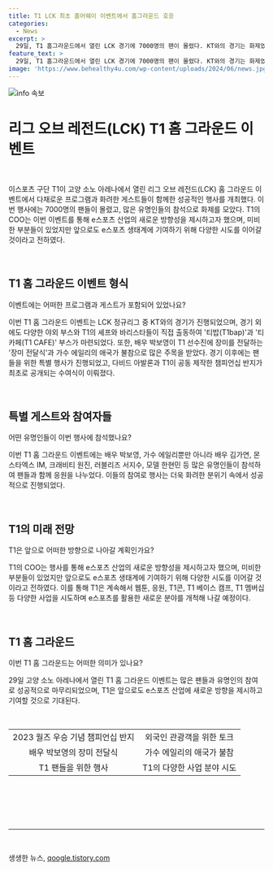 ```yaml
---
title: T1 LCK 최초 홈어웨이 이벤트에서 홈그라운드 호응
categories:
  - News
excerpt: >
  29일, T1 홈그라운드에서 열린 LCK 경기에 7000명의 팬이 몰렸다. KT와의 경기는 화제였고, 배우 박보영과 가수 에일리 등 유명인들이 참석해 화제였다. T1과 다비드 아발론이 제작한 챔피언십 반지도 공개되며 팬 미팅에서는 외국인 관광객들에게 한국의 음식과 여행지를 소개하는 토크가 이어졌다. T1 COO는 e스포츠를 활용한 새로운 분야를 개척하고자 노력하고 있다며 행사를 방문한 팬들에게 감사를 전했다.
feature_text: >
  29일, T1 홈그라운드에서 열린 LCK 경기에 7000명의 팬이 몰렸다. KT와의 경기는 화제였고, 배우 박보영과 가수 에일리 등 유명인들이 참석해 화제였다. T1과 다비드 아발론이 제작한 챔피언십 반지도 공개되며 팬 미팅에서는 외국인 관광객들에게 한국의 음식과 여행지를 소개하는 토크가 이어졌다. T1 COO는 e스포츠를 활용한 새로운 분야를 개척하고자 노력하고 있다며 행사를 방문한 팬들에게 감사를 전했다.
image: 'https://www.behealthy4u.com/wp-content/uploads/2024/06/news.jpg'
---
```


<p><img src="https://www.behealthy4u.com/wp-content/uploads/2024/06/news.jpg" alt="info 속보" /></p>

<h1>리그 오브 레전드(LCK) T1 홈 그라운드 이벤트</h1>

<p data-ke-size="size16">&nbsp;</p>

<p>이스포츠 구단 T1이 고양 소노 아레나에서 열린 리그 오브 레전드(LCK) 홈 그라운드 이벤트에서 다채로운 프로그램과 화려한 게스트들이 함께한 성공적인 행사를 개최했다. 이번 행사에는 7000명의 팬들이 몰렸고, 많은 유명인들의 참석으로 화제를 모았다. T1의 COO는 이번 이벤트를 통해 e스포츠 산업의 새로운 방향성을 제시하고자 했으며, 미비한 부분들이 있었지만 앞으로도 e스포츠 생태계에 기여하기 위해 다양한 시도를 이어갈 것이라고 전하였다.</p>

<p data-ke-size="size16">&nbsp;</p>

<h2 data-ke-size="size26">T1 홈 그라운드 이벤트 형식</h2>

<p data-ke-size="size16">이벤트에는 어떠한 프로그램과 게스트가 포함되어 있었나요?</p>

<p>이번 T1 홈 그라운드 이벤트는 LCK 정규리그 중 KT와의 경기가 진행되었으며, 경기 외에도 다양한 야외 부스와 T1의 셰프와 바리스타들이 직접 출동하여 '티밥(T1bap)'과 '티카페(T1 CAFE)' 부스가 마련되었다. 또한, 배우 박보영이 T1 선수진에 장미를 전달하는 '장미 전달식'과 가수 에일리의 애국가 불참으로 많은 주목을 받았다. 경기 이후에는 팬들을 위한 특별 행사가 진행되었고, 다비드 아발론과 T1이 공동 제작한 챔피언십 반지가 최초로 공개되는 수여식이 이뤄졌다.</p>

<p data-ke-size="size16">&nbsp;</p>

<h2 data-ke-size="size26">특별 게스트와 참여자들</h2>

<p data-ke-size="size16">어떤 유명인들이 이번 행사에 참석했나요?</p>

<p>이번 T1 홈 그라운드 이벤트에는 배우 박보영, 가수 에일리뿐만 아니라 배우 김가연, 몬스타엑스 IM, 크래비티 원진, 러블리즈 서지수, 모델 한현민 등 많은 유명인들이 참석하여 팬들과 함께 응원을 나누었다. 이들의 참여로 행사는 더욱 화려한 분위기 속에서 성공적으로 진행되었다.</p>

<p data-ke-size="size16">&nbsp;</p>

<h2 data-ke-size="size26">T1의 미래 전망</h2>

<p data-ke-size="size16">T1은 앞으로 어떠한 방향으로 나아갈 계획인가요?</p>

<p>T1의 COO는 행사를 통해 e스포츠 산업의 새로운 방향성을 제시하고자 했으며, 미비한 부분들이 있었지만 앞으로도 e스포츠 생태계에 기여하기 위해 다양한 시도를 이어갈 것이라고 전하였다. 이를 통해 T1은 계속해서 웹툰, 응원, T1콘, T1 베이스 캠프, T1 멤버십 등 다양한 사업을 시도하며 e스포츠를 활용한 새로운 분야를 개척해 나갈 예정이다. </p>

<p data-ke-size="size16">&nbsp;</p>

<h2 data-ke-size="size26">T1 홈 그라운드</h2>

<p data-ke-size="size16">이번 T1 홈 그라운드는 어떠한 의미가 있나요?</p>

<p>29일 고양 소노 아레나에서 열린 T1 홈 그라운드 이벤트는 많은 팬들과 유명인의 참여로 성공적으로 마무리되었으며, T1은 앞으로도 e스포츠 산업에 새로운 방향을 제시하고 기여할 것으로 기대된다.</p>

<p data-ke-size="size16">&nbsp;</p>

<table style="width: 703px; height: 150px;" border="0">
<tbody>
<tr>
<td style="text-align: center; height: 17px;">2023 월즈 우승 기념 챔피언십 반지</td>
<td style="text-align: center; height: 17px;">외국인 관광객을 위한 토크</td>
</tr>
<tr>
<td style="text-align: center; height: 17px;">배우 박보영의 장미 전달식</td>
<td style="text-align: center; height: 17px;">가수 에일리의 애국가 불참</td>
</tr>
<tr>
<td style="text-align: center; height: 17px;">T1 팬들을 위한 행사</td>
<td style="text-align: center; height: 17px;">T1의 다양한 사업 분야 시도</td>
</tr>
</tbody>
</table>

<p data-ke-size="size16">&nbsp;</p>

<hr>

<p data-ke-size="size16">&nbsp;</p>
생생한 뉴스, <a href="https://qoogle.tistory.com" rel="dofollow">qoogle.tistory.com</a>


